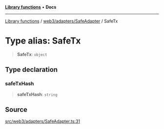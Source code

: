 [**Library functions**](../../../../README.md) • **Docs**

***

[Library functions](../../../../modules.md) / [web3/adapters/SafeAdapter](../README.md) / SafeTx

# Type alias: SafeTx

> **SafeTx**: `object`

## Type declaration

### safeTxHash

> **safeTxHash**: `string`

## Source

[src/web3/adapters/SafeAdapter.ts:31](https://github.com/bgd-labs/fe-shared/blob/bcb81f075c57b42adfeb5f3e6c387d13f532f431/src/web3/adapters/SafeAdapter.ts#L31)

